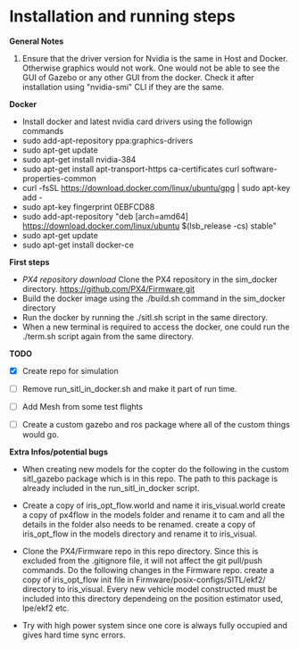 # Installation and running steps

**General Notes**
1. Ensure that the driver version for Nvidia is the same in Host and Docker. Otherwise graphics would not work. One would not be able to see the GUI of Gazebo or any other GUI from the docker.
Check it after installation using "nvidia-smi" CLI if they are the same.
      

**Docker**
* Install docker and latest nvidia card drivers using the followign commands
* sudo add-apt-repository ppa:graphics-drivers
* sudo apt-get update
* sudo apt-get install nvidia-384
* sudo apt-get install     apt-transport-https     ca-certificates     curl     software-properties-common
* curl -fsSL https://download.docker.com/linux/ubuntu/gpg | sudo apt-key add -
* sudo apt-key fingerprint 0EBFCD88
* sudo add-apt-repository    "deb [arch=amd64] https://download.docker.com/linux/ubuntu $(lsb_release -cs) stable"
* sudo apt-get update
* sudo apt-get install docker-ce

**First steps**
* *PX4 repository download* Clone the PX4 repository in the sim_docker directory.
https://github.com/PX4/Firmware.git
* Build the docker image using the ./build.sh command in the sim_docker directory
* Run the docker by running the ./sitl.sh script in the same directory.
* When a new terminal is required to access the docker, one could run the ./term.sh script again from the same directory.



**TODO**
- [x] Create repo for simulation
- [ ] Remove run_sitl_in_docker.sh and make it part of run time.
- [ ] Add Mesh from some test flights
- [ ] Create a custom gazebo and ros package where all of the custom things would go.


**Extra Infos/potential bugs**
* When creating new models for the copter do the following in the custom sitl_gazebo package which is in this repo. The path to this package is already included in the run_sitl_in_docker script.

* Create a copy of iris_opt_flow.world and name it iris_visual.world create a copy of px4flow in the models folder and rename it to cam and all the details in the folder also needs to be renamed. create a copy of iris_opt_flow in the models directory and rename it to iris_visual.

* Clone the PX4/Firmware repo in this repo directory. Since this is excluded from the .gitignore file, it will not affect the git pull/push commands. Do the following changes in the Firmware repo. create a copy of iris_opt_flow init file in Firmware/posix-configs/SITL/ekf2/ directory to iris_visual. Every new vehicle model constructed must be included into this directory dependeing on the position estimator used, lpe/ekf2 etc.

* Try with high power system since one core is always fully occupied and gives hard time sync errors.
